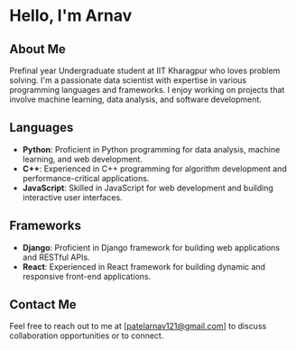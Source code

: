 # Hello, I'm Arnav

## About Me
Prefinal year Undergraduate student at IIT Kharagpur who loves problem solving.
I'm a passionate data scientist with expertise in various programming languages and frameworks. I enjoy working on projects that involve machine learning, data analysis, and software development.

## Languages
- **Python**: Proficient in Python programming for data analysis, machine learning, and web development.
- **C++**: Experienced in C++ programming for algorithm development and performance-critical applications.
- **JavaScript**: Skilled in JavaScript for web development and building interactive user interfaces.

## Frameworks
- **Django**: Proficient in Django framework for building web applications and RESTful APIs.
- **React**: Experienced in React framework for building dynamic and responsive front-end applications.

## Contact Me
Feel free to reach out to me at [patelarnav121@gmail.com] to discuss collaboration opportunities or to connect.

<!--
**patelarnav/patelarnav** is a ✨ _special_ ✨ repository because its `README.md` (this file) appears on your GitHub profile.

Here are some ideas to get you started:

- 🔭 I’m currently working on ...
- 🌱 I’m currently learning ...
- 👯 I’m looking to collaborate on ...
- 🤔 I’m looking for help with ...
- 💬 Ask me about ...
- 📫 How to reach me: ...
- 😄 Pronouns: ...
- ⚡ Fun fact: ...
-->
